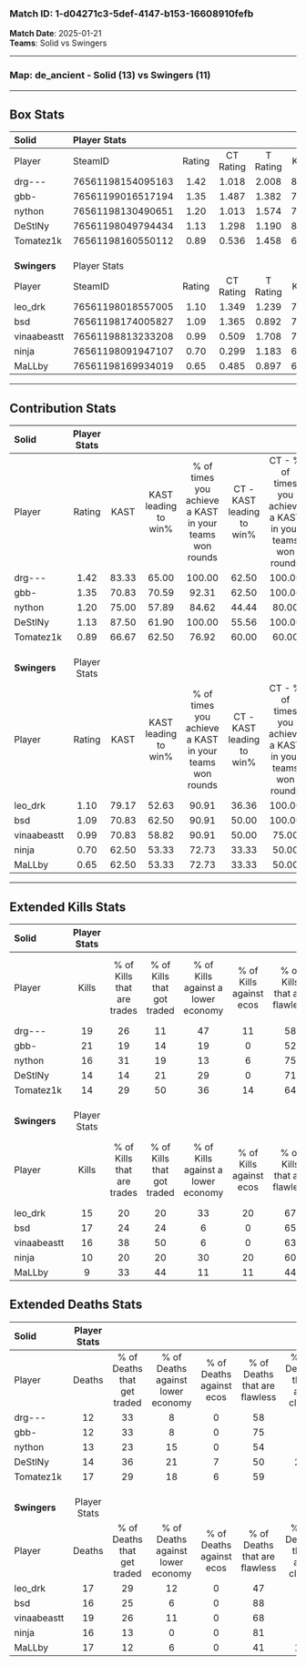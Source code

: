 ### Match ID: 1-d04271c3-5def-4147-b153-16608910fefb  
**Match Date**: 2025-01-21  
**Teams**: Solid vs Swingers  

---  

### **Map**: de_ancient - Solid (13) vs Swingers (11)  
---  

## Box Stats  

| **Solid**    | Player Stats      |        |           |          |       |      |       |         |        |      |     |
| :- | :- | :-: | :-: | :-: | :-: | :-: | :-: | :-: | :-: | :-: | :-: |
| Player       | SteamID           | Rating | CT Rating | T Rating | KAST  | ADR  | Kills | Assists | Deaths | K/D  | HS% |
| drg---       | 76561198154095163 |  1.42  |   1.018   |  2.008   | 83.33 | 97.4 |  19   |    6    |   12   | 1.58 | 68  |
| gbb-         | 76561199016517194 |  1.35  |   1.487   |  1.382   | 70.83 | 81.4 |  21   |    4    |   12   | 1.75 | 52  |
| nython       | 76561198130490651 |  1.20  |   1.013   |  1.574   | 75.00 | 83.3 |  16   |    8    |   13   | 1.23 | 37  |
| DeStlNy      | 76561198049794434 |  1.13  |   1.298   |  1.190   | 87.50 | 68.0 |  14   |    5    |   14   | 1.00 | 57  |
| Tomatez1k    | 76561198160550112 |  0.89  |   0.536   |  1.458   | 66.67 | 63.4 |  14   |    2    |   17   | 0.82 | 50  |
|              |                   |        |           |          |       |      |       |         |        |      |     |
|              |                   |        |           |          |       |      |       |         |        |      |     |
|              |                   |        |           |          |       |      |       |         |        |      |     |
| **Swingers** | Player Stats      |        |           |          |       |      |       |         |        |      |     |
| Player       | SteamID           | Rating | CT Rating | T Rating | KAST  | ADR  | Kills | Assists | Deaths | K/D  | HS% |
| leo_drk      | 76561198018557005 |  1.10  |   1.349   |  1.239   | 79.17 | 84.0 |  15   |    6    |   17   | 0.88 | 66  |
| bsd          | 76561198174005827 |  1.09  |   1.365   |  0.892   | 70.83 | 72.2 |  17   |    6    |   16   | 1.06 | 52  |
| vinaabeastt  | 76561198813233208 |  0.99  |   0.509   |  1.708   | 70.83 | 70.5 |  16   |    7    |   19   | 0.84 | 87  |
| ninja        | 76561198091947107 |  0.70  |   0.299   |  1.183   | 62.50 | 49.2 |  10   |    4    |   16   | 0.63 | 80  |
| MaLLby       | 76561198169934019 |  0.65  |   0.485   |  0.897   | 62.50 | 51.6 |   9   |    4    |   17   | 0.53 | 11  |
---  

## Contribution Stats  

| **Solid**    | Player Stats |       |                      |                                                        |                           |                                                             |                          |                                                            |
| :- | :-: | :-: | :-: | :-: | :-: | :-: | :-: | :-: |
| Player       |    Rating    | KAST  | KAST leading to win% | % of times you achieve a KAST in your teams won rounds | CT - KAST leading to win% | CT - % of times you achieve a KAST in your teams won rounds | T - KAST leading to win% | T - % of times you achieve a KAST in your teams won rounds |
| drg---       |     1.42     | 83.33 |        65.00         |                         100.00                         |           62.50           |                           100.00                            |          66.67           |                           100.00                           |
| gbb-         |     1.35     | 70.83 |        70.59         |                         92.31                          |           62.50           |                           100.00                            |          77.78           |                           87.50                            |
| nython       |     1.20     | 75.00 |        57.89         |                         84.62                          |           44.44           |                            80.00                            |          70.00           |                           87.50                            |
| DeStlNy      |     1.13     | 87.50 |        61.90         |                         100.00                         |           55.56           |                           100.00                            |          66.67           |                           100.00                           |
| Tomatez1k    |     0.89     | 66.67 |        62.50         |                         76.92                          |           60.00           |                            60.00                            |          63.64           |                           87.50                            |
|              |              |       |                      |                                                        |                           |                                                             |                          |                                                            |
|              |              |       |                      |                                                        |                           |                                                             |                          |                                                            |
|              |              |       |                      |                                                        |                           |                                                             |                          |                                                            |
| **Swingers** | Player Stats |       |                      |                                                        |                           |                                                             |                          |                                                            |
| Player       |    Rating    | KAST  | KAST leading to win% | % of times you achieve a KAST in your teams won rounds | CT - KAST leading to win% | CT - % of times you achieve a KAST in your teams won rounds | T - KAST leading to win% | T - % of times you achieve a KAST in your teams won rounds |
| leo_drk      |     1.10     | 79.17 |        52.63         |                         90.91                          |           36.36           |                           100.00                            |          75.00           |                           85.71                            |
| bsd          |     1.09     | 70.83 |        62.50         |                         90.91                          |           50.00           |                           100.00                            |          75.00           |                           85.71                            |
| vinaabeastt  |     0.99     | 70.83 |        58.82         |                         90.91                          |           50.00           |                            75.00                            |          63.64           |                           100.00                           |
| ninja        |     0.70     | 62.50 |        53.33         |                         72.73                          |           33.33           |                            50.00                            |          66.67           |                           85.71                            |
| MaLLby       |     0.65     | 62.50 |        53.33         |                         72.73                          |           33.33           |                            50.00                            |          66.67           |                           85.71                            |
---  

## Extended Kills Stats  

| **Solid**    | Player Stats |                            |                            |                                    |                         |                              |                                 |                                       |                    |           |
| :- | :-: | :-: | :-: | :-: | :-: | :-: | :-: | :-: | :-: | :-: |
| Player       |    Kills     | % of Kills that are trades | % of Kills that got traded | % of Kills against a lower economy | % of Kills against ecos | % of Kills that are flawless | % of Kills that are close duels | % of Kills that are assisted by flash | Pistol Round Kills | AWP Kills |
| drg---       |      19      |             26             |             11             |                 47                 |           11            |              58              |                5                |                   5                   |         0          |     2     |
| gbb-         |      21      |             19             |             14             |                 19                 |            0            |              52              |                5                |                  10                   |         0          |     0     |
| nython       |      16      |             31             |             19             |                 13                 |            6            |              75              |                0                |                   0                   |         9          |     4     |
| DeStlNy      |      14      |             14             |             21             |                 29                 |            0            |              71              |                7                |                   7                   |         0          |     1     |
| Tomatez1k    |      14      |             29             |             50             |                 36                 |           14            |              64              |                0                |                   7                   |         0          |     1     |
|              |              |                            |                            |                                    |                         |                              |                                 |                                       |                    |           |
|              |              |                            |                            |                                    |                         |                              |                                 |                                       |                    |           |
|              |              |                            |                            |                                    |                         |                              |                                 |                                       |                    |           |
| **Swingers** | Player Stats |                            |                            |                                    |                         |                              |                                 |                                       |                    |           |
| Player       |    Kills     | % of Kills that are trades | % of Kills that got traded | % of Kills against a lower economy | % of Kills against ecos | % of Kills that are flawless | % of Kills that are close duels | % of Kills that are assisted by flash | Pistol Round Kills | AWP Kills |
| leo_drk      |      15      |             20             |             20             |                 33                 |           20            |              67              |                0                |                  27                   |         0          |     1     |
| bsd          |      17      |             24             |             24             |                 6                  |            0            |              65              |               12                |                   6                   |         5          |     2     |
| vinaabeastt  |      16      |             38             |             50             |                 6                  |            0            |              63              |                0                |                   6                   |         0          |     4     |
| ninja        |      10      |             20             |             20             |                 30                 |           20            |              60              |               20                |                  20                   |         0          |     2     |
| MaLLby       |      9       |             33             |             44             |                 11                 |           11            |              44              |               11                |                  11                   |         0          |     0     |
## Extended Deaths Stats  

| **Solid**    | Player Stats |                             |                                   |                          |                               |                            |                           |               |
| :- | :-: | :-: | :-: | :-: | :-: | :-: | :-: | :-: |
| Player       |    Deaths    | % of Deaths that get traded | % of Deaths against lower economy | % of Deaths against ecos | % of Deaths that are flawless | % of Deaths that are close | % of Deaths while blinded | Deaths to AWP |
| drg---       |      12      |             33              |                 8                 |            0             |              58               |             8              |             8             |       0       |
| gbb-         |      12      |             33              |                 8                 |            0             |              75               |             0              |            17             |       0       |
| nython       |      13      |             23              |                15                 |            0             |              54               |             8              |             0             |       3       |
| DeStlNy      |      14      |             36              |                21                 |            7             |              50               |             21             |            14             |       1       |
| Tomatez1k    |      17      |             29              |                18                 |            6             |              59               |             0              |            24             |       1       |
|              |              |                             |                                   |                          |                               |                            |                           |               |
|              |              |                             |                                   |                          |                               |                            |                           |               |
|              |              |                             |                                   |                          |                               |                            |                           |               |
| **Swingers** | Player Stats |                             |                                   |                          |                               |                            |                           |               |
| Player       |    Deaths    | % of Deaths that get traded | % of Deaths against lower economy | % of Deaths against ecos | % of Deaths that are flawless | % of Deaths that are close | % of Deaths while blinded | Deaths to AWP |
| leo_drk      |      17      |             29              |                12                 |            0             |              47               |             0              |             0             |       2       |
| bsd          |      16      |             25              |                 6                 |            0             |              88               |             6              |             6             |       1       |
| vinaabeastt  |      19      |             26              |                11                 |            0             |              68               |             0              |             5             |       1       |
| ninja        |      16      |             13              |                 0                 |            0             |              81               |             0              |            19             |       2       |
| MaLLby       |      17      |             12              |                 6                 |            0             |              41               |             12             |             0             |       3       |

